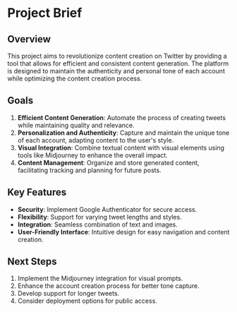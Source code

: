 # Project Brief

## Overview
This project aims to revolutionize content creation on Twitter by providing a tool that allows for efficient and consistent content generation. The platform is designed to maintain the authenticity and personal tone of each account while optimizing the content creation process.

## Goals
1. **Efficient Content Generation**: Automate the process of creating tweets while maintaining quality and relevance.
2. **Personalization and Authenticity**: Capture and maintain the unique tone of each account, adapting content to the user's style.
3. **Visual Integration**: Combine textual content with visual elements using tools like Midjourney to enhance the overall impact.
4. **Content Management**: Organize and store generated content, facilitating tracking and planning for future posts.

## Key Features
- **Security**: Implement Google Authenticator for secure access.
- **Flexibility**: Support for varying tweet lengths and styles.
- **Integration**: Seamless combination of text and images.
- **User-Friendly Interface**: Intuitive design for easy navigation and content creation.

## Next Steps
1. Implement the Midjourney integration for visual prompts.
2. Enhance the account creation process for better tone capture.
3. Develop support for longer tweets.
4. Consider deployment options for public access.
